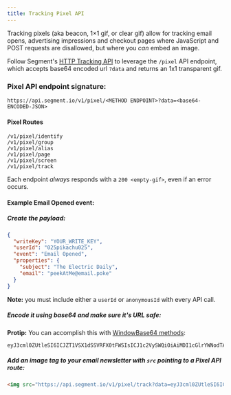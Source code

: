 ```yaml
---
title: Tracking Pixel API
---
```


Tracking pixels (aka beacon, 1×1 gif, or clear gif) allow for tracking email opens, advertising impressions and checkout pages where JavaScript and POST requests are disallowed, but where you _can_ embed an image.

Follow Segment's [HTTP Tracking API](/docs/sources/server/http) to leverage the `/pixel` API endpoint, which accepts base64 encoded url `?data` and returns an 1x1 transparent gif.

### Pixel API endpoint signature:

```
https://api.segment.io/v1/pixel/<METHOD ENDPOINT>?data=<base64-ENCODED-JSON>
```

#### Pixel Routes


  ```text
  /v1/pixel/identify
  /v1/pixel/group
  /v1/pixel/alias
  /v1/pixel/page
  /v1/pixel/screen
  /v1/pixel/track
  ```

Each endpoint *always* responds with a `200 <empty-gif>`, even if an error occurs.

#### Example **Email Opened** event:

##### Create the payload:

```json
{
  "writeKey": "YOUR_WRITE_KEY",
  "userId": "025pikachu025",
  "event": "Email Opened",
  "properties": {
    "subject": "The Electric Daily",
    "email": "peekAtMe@email.poke"
  }
}
```

**Note:** you must include either a `userId` or `anonymousId` with every API call.

##### Encode it using base64 and make sure it's URL safe:

**Protip:** You can accomplish this with [WindowBase64 methods](https://developer.mozilla.org/en-US/docs/Web/API/WindowBase64/btoa):

```
eyJ3cml0ZUtleSI6ICJZT1VSX1dSSVRFX0tFWSIsICJ1c2VySWQiOiAiMDI1cGlrYWNodTAyNSIsICJldmVudCI6ICJFbWFpbCBPcGVuZWQiLCAicHJvcGVydGllcyI6IHsgICAic3ViamVjdCI6ICJUaGUgRWxlY3RyaWMgRGFpbHkiLCAgICJlbWFpbCI6ICJwZWVrQXRNZUBlbWFpbC5wb2tlIiB9fQ
```

##### Add an image tag to your email newsletter with `src` pointing to a Pixel API route:

```html
<img src="https://api.segment.io/v1/pixel/track?data=eyJ3cml0ZUtleSI6ICJZT1VSX1dSSVRFX0tFWSIsICJ1c2VySWQiOiAiMDI1cGlrYWNodTAyNSIsICJldmVudCI6ICJFbWFpbCBPcGVuZWQiLCAicHJvcGVydGllcyI6IHsgICAic3ViamVjdCI6ICJUaGUgRWxlY3RyaWMgRGFpbHkiLCAgICJlbWFpbCI6ICJwZWVrQXRNZUBlbWFpbC5wb2tlIiB9fQ">
```

